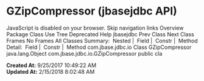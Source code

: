 # GZipCompressor (jbasejdbc   API)

JavaScript is disabled on your browser. Skip navigation links Overview Package Class Use Tree Deprecated Help jbasejdbc Prev Class Next Class Frames No Frames All Classes Summary:  Nested |  Field |  Constr |  Method Detail:  Field |  Constr |  Method com.jbase.jdbc.io Class GZipCompressor java.lang.Object com.jbase.jdbc.io.GZipCompressor public cla  

**Created At:** 9/25/2017 10:49:22 AM  
**Updated At:** 2/15/2018 8:02:48 AM  

